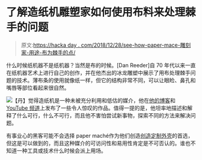 # 了解造纸机雕塑家如何使用布料来处理棘手的问题

> 原文:[https://hacka day . com/2018/12/28/see-how-paper-mace-雕刻家-用途-布为棘手的点/](https://hackaday.com/2018/12/28/see-how-paper-mache-sculptor-uses-cloth-for-tricky-spots/)

什么时候纸机器不是纸机器？当然是布的时候。[Dan Reeder]自 70 年代以来一直在纸机器艺术上进行自己的创作，并在他杰出的冰龙雕塑中展示了用布处理棘手问题的技术。薄布条的使用就像纸一样，但它的结构非常不同，可以让眼睑、鼻孔和嘴唇等部位看起来很自然。

![](../Images/1bf03ff6583ce30f2a6300fed7da6323.png)【丹】觉得造纸机是一种未被充分利用和低估的媒介，他在[他的博客](https://papermacheblog.com/)和 [YouTube 频道](https://www.youtube.com/c/GourmetPaperMache)上发布了一些令人惊叹的作品。值得一提的是，他坦率地描述和解释了什么可行，什么不可行，而且他不害怕尝试新事物，探索不同的方法来解决问题。

有事业心的黑客可能不会选择 paper maché作为他们创造[创造定制外壳](https://hackaday.com/2011/02/05/custom-enclosures-made-of-paper/)的首选，但这是可以做到的，而且这种媒介的可访问性和易用性肯定是不可否认的。谁也不知道一种工具或技术什么时候会派上用场。